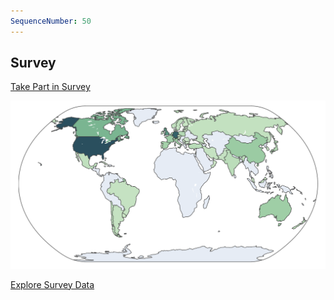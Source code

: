 ```yaml
---
SequenceNumber: 50
---
```


## Survey

[Take Part in Survey](https://tinyurl.com/EEG100)

[![Survey](/assets/images/survey_preview.png 'Global Survey Results')](/survey/ '')

[Explore Survey Data](/survey/)
